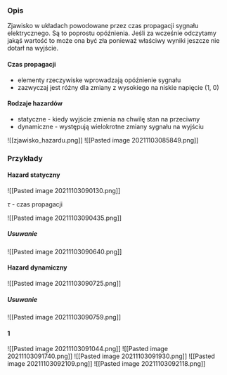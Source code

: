### Opis
Zjawisko w układach powodowane przez czas propagacji sygnału elektrycznego. Są to poprostu opóźnienia. Jeśli za wcześnie odczytamy jakąś wartość to może ona być zła ponieważ właściwy wyniki jeszcze nie dotarł na wyjście.

#### Czas propagacji
- elementy rzeczywiske wprowadzają opóźnienie sygnału
- zazwyczaj jest różny dla zmiany z wysokiego na niskie napięcie (1, 0)

#### Rodzaje hazardów
- statyczne - kiedy wyjście zmienia na chwilę stan na przeciwny
- dynamiczne - występują wielokrotne zmiany sygnału na wyjściu

![[zjawisko_hazardu.png]]
![[Pasted image 20211103085849.png]]

### Przykłady
#### Hazard statyczny
![[Pasted image 20211103090130.png]]

$\tau$ - czas propagacji

![[Pasted image 20211103090435.png]]

##### Usuwanie
![[Pasted image 20211103090640.png]]

#### Hazard dynamiczny
![[Pasted image 20211103090725.png]]

##### Usuwanie
![[Pasted image 20211103090759.png]]

#### 1
![[Pasted image 20211103091044.png]]
![[Pasted image 20211103091740.png]]
![[Pasted image 20211103091930.png]]
![[Pasted image 20211103092109.png]]
![[Pasted image 20211103092118.png]]
